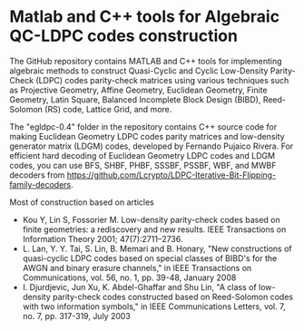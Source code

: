 # Matlab and C++ tools for Algebraic QC-LDPC codes construction   
The GitHub repository contains MATLAB and C++ tools for implementing algebraic methods to construct Quasi-Cyclic and Cyclic Low-Density Parity-Check (LDPC) codes parity-check matrices using various techniques such as Projective Geometry, Affine Geometry, Euclidean Geometry, Finite Geometry, Latin Square, Balanced Incomplete Block Design (BIBD), Reed-Solomon (RS) code, Lattice Grid, and more.

The "egldpc-0.4" folder in the repository contains C++ source code for making Euclidean Geometry LDPC codes parity matrices and low-density generator matrix (LDGM) codes, developed by Fernando Pujaico Rivera. For efficient hard decoding of Euclidean Geometry LDPC codes and LDGM codes, you can use BFS, SHBF, PHBF, SSSBF, PSSBF, WBF, and MWBF decoders from https://github.com/Lcrypto/LDPC-Iterative-Bit-Flipping-family-decoders.

 
Most of construction based on articles 
* Kou Y, Lin S, Fossorier M. Low-density parity-check codes based on finite geometries: a rediscovery and new results. IEEE Transactions on Information Theory 2001; 47(7):2711–2736.
* L. Lan, Y. Y. Tai, S. Lin, B. Memari and B. Honary, "New constructions of quasi-cyclic LDPC codes based on special classes of BIBD's for the AWGN and binary erasure channels," in IEEE Transactions on Communications, vol. 56, no. 1, pp. 39-48, January 2008
* I. Djurdjevic, Jun Xu, K. Abdel-Ghaffar and Shu Lin, "A class of low-density parity-check codes constructed based on Reed-Solomon codes with two information symbols," in IEEE Communications Letters, vol. 7, no. 7, pp. 317-319, July 2003
